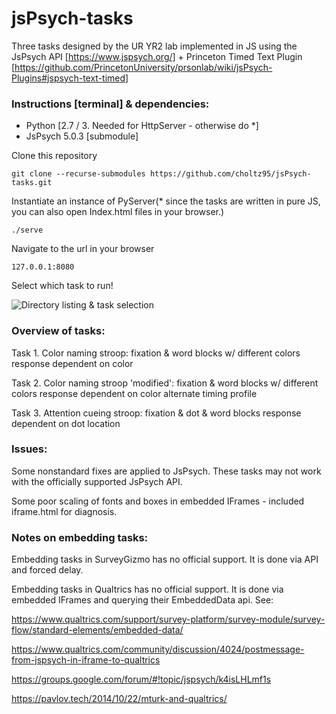 # jsPsych-tasks

Three tasks designed by the UR YR2 lab implemented in JS using the JsPsych API [https://www.jspsych.org/] + Princeton Timed Text Plugin [https://github.com/PrincetonUniversity/prsonlab/wiki/jsPsych-Plugins#jspsych-text-timed]

### Instructions [terminal] \& dependencies:

 - Python [2.7 / 3. Needed for HttpServer - otherwise do \*]
 - JsPsych 5.0.3 [submodule]

Clone this repository
```
git clone --recurse-submodules https://github.com/choltz95/jsPsych-tasks.git
```

Instantiate an instance of PyServer(\* since the tasks are written in pure JS, you can also open Index.html files in your browser.)
```
./serve
```

Navigate to the url in your browser
```
127.0.0.1:8080
```

Select which task to run!

![Directory listing \& task selection](./doc/images/dir.png)


### Overview of tasks:

Task 1. Color naming stroop: fixation & word blocks w/ different colors response dependent on color

Task 2. Color naming stroop \'modified\': fixation & word blocks w/ different colors response dependent on color alternate timing profile

Task 3. Attention cueing stroop: fixation & dot & word blocks response dependent on dot location

### Issues:

Some nonstandard fixes are applied to JsPsych. These tasks may not work with the officially supported JsPsych API.

Some poor scaling of fonts and boxes in embedded IFrames - included iframe.html for diagnosis. 

### Notes on embedding tasks:

Embedding tasks in SurveyGizmo has no official support. It is done via API and forced delay.

Embedding tasks in Qualtrics has no official support. It is done via embedded IFrames and querying their EmbeddedData api. See:

https://www.qualtrics.com/support/survey-platform/survey-module/survey-flow/standard-elements/embedded-data/

https://www.qualtrics.com/community/discussion/4024/postmessage-from-jspsych-in-iframe-to-qualtrics

https://groups.google.com/forum/#!topic/jspsych/k4isLHLmf1s

https://pavlov.tech/2014/10/22/mturk-and-qualtrics/

